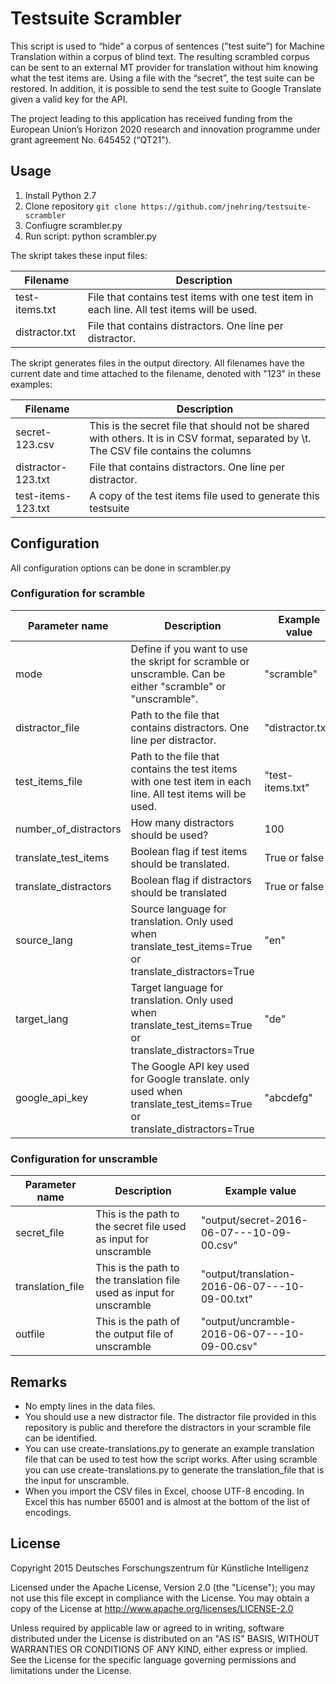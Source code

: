 # Testsuite Scrambler

This script is used to “hide” a corpus of sentences ("test suite”) for Machine Translation within a corpus of blind text. The resulting scrambled corpus can be sent to an external MT provider for translation without him knowing what the test items are. Using a file with the “secret”, the test suite can be restored. In addition, it is possible to send the test suite to Google Translate given a valid key for the API.

The project leading to this application has received funding from the European Union’s Horizon 2020 research and innovation programme under grant agreement No. 645452 (“QT21").

## Usage

1. Install Python 2.7
2. Clone repository `git clone https://github.com/jnehring/testsuite-scrambler`
3. Confiugre scrambler.py
4. Run script: python scrambler.py

The skript takes these input files:

| Filename  | Description |
| ------------- |-------------|
| test-items.txt      | File that contains test items with one test item in each line. All test items will be used. |
| distractor.txt      | File that contains distractors. One line per distractor.      |

The skript generates files in the output directory. All filenames have the current date and time attached to the filename, denoted with "123" in these examples:

| Filename  | Description |
| ------------- |-------------|
| secret-123.csv | This is the secret file that should not be shared with others. It is in CSV format, separated by \t. The CSV file contains the columns  |
| distractor-123.txt     | File that contains distractors. One line per distractor. |
| test-items-123.txt | A copy of the test items file used to generate this testsuite |

## Configuration

All configuration options can be done in scrambler.py

### Configuration for scramble

| Parameter name        | Description           | Example value  |
| ------------- |-------------| -----|
| mode | Define if you want to use the skript for scramble or unscramble. Can be either "scramble" or "unscramble". | "scramble" |
| distractor_file | Path to the file that contains distractors. One line per distractor. | "distractor.txt" |
| test_items_file | Path to the file that contains the test items with one test item in each line. All test items will be used.  | "test-items.txt" |
| number_of_distractors | How many distractors should be used? | 100 |
| translate_test_items | Boolean flag if test items should be translated. | True or false |
| translate_distractors | Boolean flag if distractors should be translated | True or false |
| source_lang | Source language for translation. Only used when translate_test_items=True or translate_distractors=True | "en" |
| target_lang | Target language for translation. Only used when translate_test_items=True or translate_distractors=True | "de" |
| google_api_key | The Google API key used for Google translate. only used when translate_test_items=True or translate_distractors=True | "abcdefg" |

### Configuration for unscramble

| Parameter name        | Description           | Example value  |
| ------------- |-------------| -----|
| secret_file | This is the path to the secret file used as input for unscramble| "output/secret-2016-06-07---10-09-00.csv" |
| translation_file | This is the path to the translation file used as input for unscramble| "output/translation-2016-06-07---10-09-00.txt" |
| outfile | This is the path of the output file of unscramble | "output/uncramble-2016-06-07---10-09-00.csv" |

## Remarks

* No empty lines in the data files.
* You should use a new distractor file. The distractor file provided in this repository is public and therefore the distractors in your scramble file can be identified.
* You can use create-translations.py to generate an example translation file that can be used to test how the script works. After using scramble you can use create-translations.py to generate the translation_file that is the input for unscramble.
* When you import the CSV files in Excel, choose UTF-8 encoding. In Excel this has number 65001 and is almost at the bottom of the list of encodings.

## License

Copyright 2015 Deutsches Forschungszentrum für Künstliche Intelligenz

Licensed under the Apache License, Version 2.0 (the "License");
you may not use this file except in compliance with the License.
You may obtain a copy of the License at http://www.apache.org/licenses/LICENSE-2.0

Unless required by applicable law or agreed to in writing, software
distributed under the License is distributed on an "AS IS" BASIS,
WITHOUT WARRANTIES OR CONDITIONS OF ANY KIND, either express or implied.
See the License for the specific language governing permissions and
limitations under the License.
